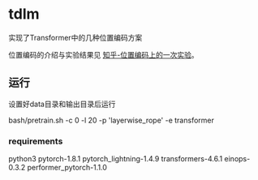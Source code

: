 # tdlm
实现了Transformer中的几种位置编码方案


位置编码的介绍与实验结果见 [知乎-位置编码上的一次实验](https://zhuanlan.zhihu.com/p/415020704)。


## 运行

设置好data目录和输出目录后运行

bash/pretrain.sh -c 0 -l 20 -p 'layerwise_rope' -e transformer

### requirements

python3
pytorch-1.8.1
pytorch_lightning-1.4.9
transformers-4.6.1
einops-0.3.2
performer_pytorch-1.1.0
